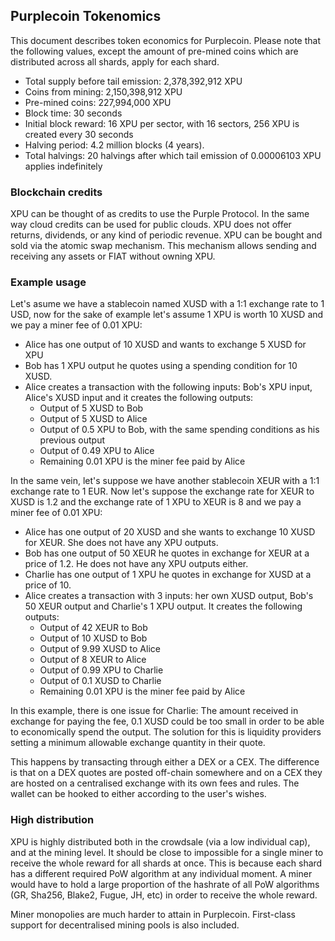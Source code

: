 ## Purplecoin Tokenomics
This document describes token economics for Purplecoin. Please note that the following values, except the amount of pre-mined coins which are distributed across all shards, apply for each shard.
* Total supply before tail emission: 2,378,392,912 XPU
* Coins from mining: 2,150,398,912 XPU
* Pre-mined coins: 227,994,000 XPU
* Block time: 30 seconds
* Initial block reward: 16 XPU per sector, with 16 sectors, 256 XPU is created every 30 seconds
* Halving period: 4.2 million blocks (4 years).
* Total halvings: 20 halvings after which tail emission of 0.00006103 XPU applies indefinitely

### Blockchain credits
XPU can be thought of as credits to use the Purple Protocol. In the same way cloud credits can be used for public clouds. XPU does not offer returns, dividends, or any kind of periodic revenue. XPU can be bought and sold via the atomic swap mechanism. This mechanism allows sending and receiving any assets or FIAT without owning XPU.

### Example usage
Let's asume we have a stablecoin named XUSD with a 1:1 exchange rate to 1 USD, now for the sake of example let's assume 1 XPU is worth 10 XUSD and we pay a miner fee of 0.01 XPU:

* Alice has one output of 10 XUSD and wants to exchange 5 XUSD for XPU
* Bob has 1 XPU output he quotes using a spending condition for 10 XUSD.
* Alice creates a transaction with the following inputs: Bob's XPU input, Alice's XUSD input and it creates the following outputs:
  - Output of 5 XUSD to Bob
  - Output of 5 XUSD to Alice
  - Output of 0.5 XPU to Bob, with the same spending conditions as his previous output
  - Output of 0.49 XPU to Alice
  - Remaining 0.01 XPU is the miner fee paid by Alice

In the same vein, let's suppose we have another stablecoin XEUR with a 1:1 exchange rate to 1 EUR. Now let's suppose the exchange rate for XEUR to XUSD is 1.2 and the exchange rate of 1 XPU to XEUR is 8 and we pay a miner fee of 0.01 XPU:

* Alice has one output of 20 XUSD and she wants to exchange 10 XUSD for XEUR. She does not have any XPU outputs.
* Bob has one output of 50 XEUR he quotes in exchange for XEUR at a price of 1.2. He does not have any XPU outputs either.
* Charlie has one output of 1 XPU he quotes in exchange for XUSD at a price of 10.
* Alice creates a transaction with 3 inputs: her own XUSD output, Bob's 50 XEUR output and Charlie's 1 XPU output. It creates the following outputs:
    - Output of 42 XEUR to Bob
    - Output of 10 XUSD to Bob
    - Output of 9.99 XUSD to Alice
    - Output of 8 XEUR to Alice
    - Output of 0.99 XPU to Charlie
    - Output of 0.1 XUSD to Charlie
    - Remaining 0.01 XPU is the miner fee paid by Alice

In this example, there is one issue for Charlie: The amount received in exchange for paying the fee, 0.1 XUSD could be too small in order to be able to economically spend the output. The solution for this is liquidity providers setting a minimum allowable exchange quantity in their quote.

This happens by transacting through either a DEX or a CEX. The difference is that on a DEX quotes are posted off-chain somewhere and on a CEX they are hosted on a centralised exchange with its own fees and rules. The wallet can be hooked to either according to the user's wishes.

### High distribution
XPU is highly distributed both in the crowdsale (via a low individual cap), and at the mining level. It should be close to impossible for a single miner to receive the whole reward for all shards at once. This is because each shard has a different required PoW algorithm at any individual moment. A miner would have to hold a large proportion of the hashrate of all PoW algorithms (GR, Sha256, Blake2, Fugue, JH, etc) in order to receive the whole reward.

Miner monopolies are much harder to attain in Purplecoin. First-class support for decentralised mining pools is also included.
